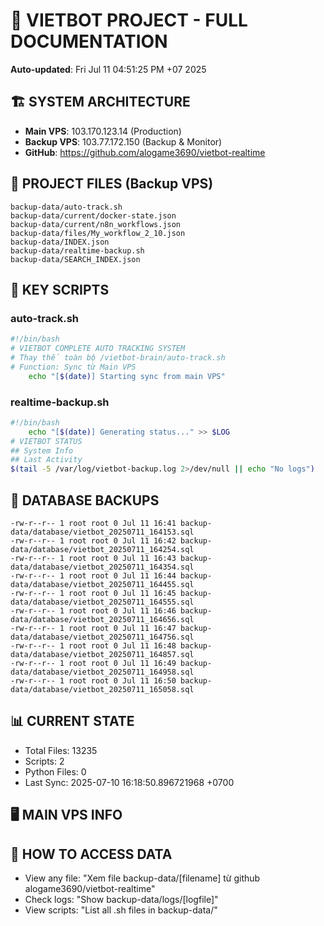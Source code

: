 # 🤖 VIETBOT PROJECT - FULL DOCUMENTATION
**Auto-updated**: Fri Jul 11 04:51:25 PM +07 2025

## 🏗️ SYSTEM ARCHITECTURE
- **Main VPS**: 103.170.123.14 (Production)
- **Backup VPS**: 103.77.172.150 (Backup & Monitor)
- **GitHub**: https://github.com/alogame3690/vietbot-realtime

## 📁 PROJECT FILES (Backup VPS)
```
backup-data/auto-track.sh
backup-data/current/docker-state.json
backup-data/current/n8n_workflows.json
backup-data/files/My_workflow_2_10.json
backup-data/INDEX.json
backup-data/realtime-backup.sh
backup-data/SEARCH_INDEX.json
```

## 🔧 KEY SCRIPTS
### auto-track.sh
```bash
#!/bin/bash
# VIETBOT COMPLETE AUTO TRACKING SYSTEM
# Thay thế toàn bộ /vietbot-brain/auto-track.sh
# Function: Sync từ Main VPS
    echo "[$(date)] Starting sync from main VPS"
```
### realtime-backup.sh
```bash
#!/bin/bash
    echo "[$(date)] Generating status..." >> $LOG
# VIETBOT STATUS
## System Info
## Last Activity
$(tail -5 /var/log/vietbot-backup.log 2>/dev/null || echo "No logs")
```

## 💾 DATABASE BACKUPS
```
-rw-r--r-- 1 root root 0 Jul 11 16:41 backup-data/database/vietbot_20250711_164153.sql
-rw-r--r-- 1 root root 0 Jul 11 16:42 backup-data/database/vietbot_20250711_164254.sql
-rw-r--r-- 1 root root 0 Jul 11 16:43 backup-data/database/vietbot_20250711_164354.sql
-rw-r--r-- 1 root root 0 Jul 11 16:44 backup-data/database/vietbot_20250711_164455.sql
-rw-r--r-- 1 root root 0 Jul 11 16:45 backup-data/database/vietbot_20250711_164555.sql
-rw-r--r-- 1 root root 0 Jul 11 16:46 backup-data/database/vietbot_20250711_164656.sql
-rw-r--r-- 1 root root 0 Jul 11 16:47 backup-data/database/vietbot_20250711_164756.sql
-rw-r--r-- 1 root root 0 Jul 11 16:48 backup-data/database/vietbot_20250711_164857.sql
-rw-r--r-- 1 root root 0 Jul 11 16:49 backup-data/database/vietbot_20250711_164958.sql
-rw-r--r-- 1 root root 0 Jul 11 16:50 backup-data/database/vietbot_20250711_165058.sql
```

## 📊 CURRENT STATE
- Total Files: 13235
- Scripts: 2
- Python Files: 0
- Last Sync: 2025-07-10 16:18:50.896721968 +0700

## 🖥️ MAIN VPS INFO


## 🚨 HOW TO ACCESS DATA
- View any file: "Xem file backup-data/[filename] từ github alogame3690/vietbot-realtime"
- Check logs: "Show backup-data/logs/[logfile]"
- View scripts: "List all .sh files in backup-data/"
